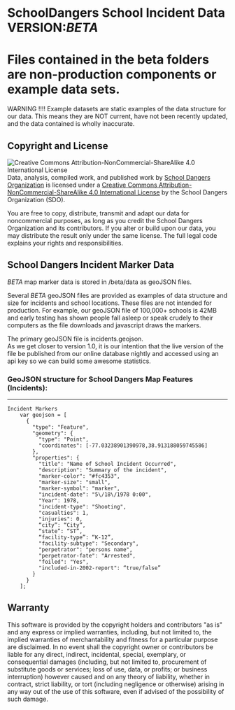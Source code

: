 # SchoolDangers School Incident Data      VERSION:*BETA*
# Files contained in the beta folders are non-production components or example data sets.

WARNING !!!!
Example datasets are static examples of the data structure for our data. 
This means they are NOT current, have not been recently updated, and the data contained is wholly inaccurate.

## Copyright and License
![Creative Commons Attribution-NonCommercial-ShareAlike 4.0 International License](https://licensebuttons.net/l/by-nc-sa/4.0/88x31.png)
Data, analysis, compiled work, and published work by [School Dangers Organization](https://schooldangers.org/copyright) is licensed under a [Creative Commons Attribution-NonCommercial-ShareAlike 4.0 International License](http://creativecommons.org/licenses/by-nc-sa/4.0/ "Attribution-NonCommercial-ShareAlike 4.0 International ") by the School Dangers Organization (SDO).  

You are free to copy, distribute, transmit and adapt our data for noncommercial purposes, as long as you credit the School Dangers Organization and its contributors. If you alter or build upon our data, you may distribute the result only under the same license. The full legal code explains your rights and responsibilities.

## School Dangers Incident Marker Data
*BETA* map marker data is stored in /beta/data as geoJSON files.

Several *BETA* geoJSON files are provided as examples of data structure and size for incidents and school locations.  These files are not intended for production. For example, our geoJSON file of 100,000+ schools is 42MB and early testing has shown people fall asleep or speak crudely to their computers as the file downloads and javascript draws the markers. 

The primary geoJSON file is incidents.geojson.  
As we get closer to version 1.0, it is our intention that the live version of the file be published from our online database nightly and accessed using an api key so we can build some awesome statistics.


### GeoJSON structure for School Dangers Map Features (Incidents): ###
----------
	Incident Markers
		var geojson = [
		  {
		    "type": "Feature",
		    "geometry": {
		      "type": "Point",
		      "coordinates": [-77.03238901390978,38.913188059745586]
		    },
		    "properties": {
		      "title": "Name of School Incident Occurred",
		      "description": "Summary of the incident",
		      "marker-color": "#fc4353",
		      "marker-size": "small",
		      "marker-symbol": "marker",
		      "incident-date": "5\/18\/1978 0:00", 
		      "Year": 1978, 
		      "incident-type": "Shooting", 
		      "casualties": 1, 
		      "injuries": 0,
		      “city”: “City”,
		      “state”: “ST”,
		      “facility-type”: “K-12”,
		      "facility-subtype": "Secondary", 
		      "perpetrator": "persons name",
		      "perpetrator-fate": "Arrested",
		      "foiled": "Yes", 
		      "included-in-2002-report": “true/false”
		    }
		  }
		];

## Warranty
This software is provided by the copyright holders and contributors "as is" and any express or implied warranties, including, but not limited to, the implied warranties of merchantability and fitness for a particular purpose are disclaimed. In no event shall the copyright owner or contributors be liable for any direct, indirect, incidental, special, exemplary, or consequential damages (including, but not limited to, procurement of substitute goods or services; loss of use, data, or profits; or business interruption) however caused and on any theory of liability, whether in contract, strict liability, or tort (including negligence or otherwise) arising in any way out of the use of this software, even if advised of the possibility of such damage. 
